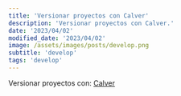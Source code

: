 ```yaml
---
title: 'Versionar proyectos con Calver'
description: 'Versionar proyectos con Calver.'
date: '2023/04/02'
modified_date: '2023/04/02'
image: /assets/images/posts/develop.png
subtitle: 'develop'
tags: 'develop'
---
```


Versionar proyectos con: [Calver](https://calver.org/)
